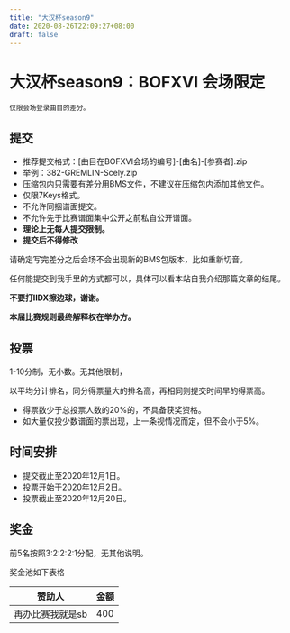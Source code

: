 ```yaml
---
title: "大汉杯season9"
date: 2020-08-26T22:09:27+08:00
draft: false
---
```


# 大汉杯season9：BOFXVI 会场限定
    仅限会场登录曲目的差分。

<!--more-->
## 提交
- 推荐提交格式：[曲目在BOFXVI会场的编号]-[曲名]-[参赛者].zip
- 举例：382-GREMLIN-Scely.zip
- 压缩包内只需要有差分用BMS文件，不建议在压缩包内添加其他文件。
- 仅限7Keys格式。
- 不允许同捆谱面提交。
- 不允许先于比赛谱面集中公开之前私自公开谱面。
- **理论上无每人提交限制。**
- **提交后不得修改**

请确定写完差分之后会场不会出现新的BMS包版本，比如重新切音。

任何能提交到我手里的方式都可以，具体可以看本站自我介绍那篇文章的结尾。

**不要打IIDX擦边球，谢谢。**

**本届比赛规则最终解释权在举办方。**

## 投票

1-10分制，无小数。无其他限制，

以平均分计排名，同分得票量大的排名高，再相同则提交时间早的得票高。
- 得票数少于总投票人数的20%的，不具备获奖资格。
- 如大量仅投少数谱面的票出现，上一条视情况而定，但不会小于5%。

## 时间安排
- 提交截止至2020年12月1日。
- 投票开始于2020年12月2日。
- 投票截止至2020年12月20日。

## 奖金

前5名按照3:2:2:2:1分配，无其他说明。

奖金池如下表格

赞助人 | 金额
--- | ---
再办比赛我就是sb | 400